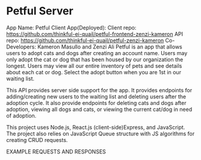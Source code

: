 # Petful Server

App Name: Petful
Client App(Deployed):
Client repo: https://github.com/thinkful-ei-quail/petful-frontend-zenzi-kameron
API repo: https://github.com/thinkful-ei-quail/petful-zenzi-kameron
Co-Developers: Kameron Masullo and Zenzi Ali
Petful is an app that allows users to adopt cats and dogs after creating an account name. Users may only adopt the cat or dog that has been housed by our organization the longest. Users may view all our entire inventory of pets and see details about each cat or dog. Select the adopt button when you are 1st in our waiting list.

This API provides server side support for the app. It provides endpoints for adding/creating new users to the waiting list and deleting users after the adoption cycle. It also provide endpoints for deleting cats and dogs after adoption, viewing all dogs and cats, or viewing the current cat/dog in need of adoption.

This project uses Node.js, React.js (client-side)Express, and JavaScript. The project also relies on JavaScript Queue structure with JS algorithms for creating CRUD requests.

EXAMPLE REQUESTS AND RESPONSES
